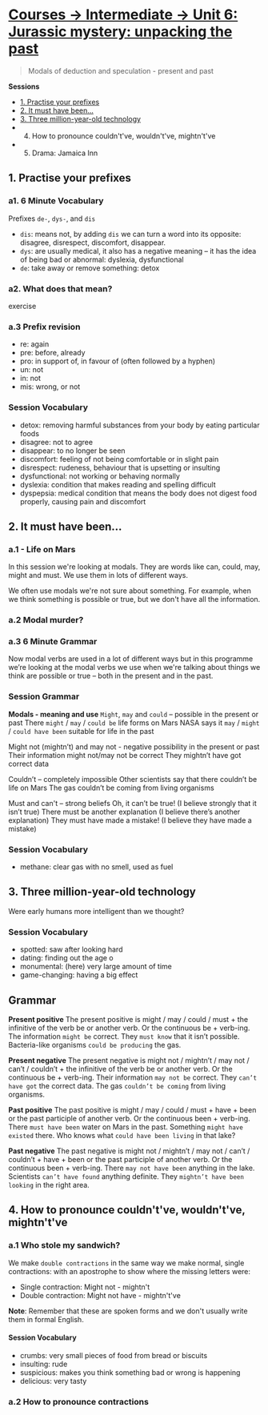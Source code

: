 # [Courses -> Intermediate -> Unit 6: Jurassic mystery: unpacking the past](http://www.bbc.co.uk/learningenglish/english/course/intermediate/unit-6)

> Modals of deduction and speculation - present and past

**Sessions**
- [1. Practise your prefixes](#1-practise-your-prefixes)
- [2. It must have been...](#2-it-must-have-been)
- [3. Three million-year-old technology](#3-three-million-year-old-technology)
- 4. How to pronounce couldn't've, wouldn't've, mightn't've
- 5. Drama: Jamaica Inn

## 1. Practise your prefixes
### a1. 6 Minute Vocabulary
Prefixes `de-`, `dys-`, and `dis`
- `dis`: means not, by adding `dis` we can turn a word into its opposite: disagree, disrespect, discomfort, disappear.
- `dys`: are usually medical, it also has a negative meaning – it has the idea of being bad or abnormal: dyslexia, dysfunctional
- `de`: take away or remove something: detox

### a2. What does that mean?
exercise
### a.3 Prefix revision
- re: again
- pre: before, already
- pro: in support of, in favour of (often followed by a hyphen)
- un: not
- in: not
- mis: wrong, or not

### Session Vocabulary

- detox: removing harmful substances from your body by eating particular foods
- disagree: not to agree
- disappear: to no longer be seen
- discomfort: feeling of not being comfortable or in slight pain
- disrespect: rudeness, behaviour that is upsetting or insulting
- dysfunctional: not working or behaving normally
- dyslexia: condition that makes reading and spelling difficult
- dyspepsia: medical condition that means the body does not digest food properly, causing pain and discomfort

## 2. It must have been...
### a.1 - Life on Mars
In this session we're looking at modals. They are words like can, could, may, might and must. We use them in lots of different ways.

We often use modals we're not sure about something. For example, when we think something is possible or true, but we don't have all the information.

### a.2 Modal murder?

### a.3 6 Minute Grammar
Now modal verbs are used in a lot of different ways but in this programme we’re looking at the modal verbs we use when we're talking about things we think are possible or true – both in the present and in the past.

### Session Grammar
**Modals - meaning and use**
`Might`, `may` and `could` – possible in the present or past
  There `might` / `may` / `could be` life forms on Mars
  NASA says it `may` / `might` / `could have been` suitable for life in the past

Might not (mightn’t) and may not - negative possibility in the present or past
  Their information might not/may not be correct
  They mightn’t have got correct data

Couldn’t – completely impossible
  Other scientists say that there couldn’t be life on Mars
  The gas couldn’t be coming from living organisms

Must and can't – strong beliefs
  Oh, it can’t be true! (I believe strongly that it isn’t true)
  There must be another explanation (I believe there’s another explanation)
  They must have made a mistake! (I believe they have made a mistake)

### Session Vocabulary
- methane: clear gas with no smell, used as fuel

## 3. Three million-year-old technology
Were early humans more intelligent than we thought?

### Session Vocabulary
- spotted: saw after looking hard
- dating: finding out the age o
- monumental: (here) very large amount of time
- game-changing: having a big effect

## Grammar
**Present positive**
The present positive is might / may / could / must + the infinitive of the verb be or another verb. Or the continuous be + verb-ing.
  The information `might be` correct.
  They `must know` that it isn’t possible.
  Bacteria-like organisms `could be producing` the gas.

**Present negative**
The present negative is might not / mightn’t / may not / can’t / couldn’t + the infinitive of the verb be or another verb. Or the continuous be + verb-ing.
  Their information `may not be` correct.
  They `can’t have got` the correct data.
  The gas `couldn’t be coming` from living organisms.

**Past positive**
The past positive is might / may / could / must + have + been or the past participle of another verb. Or the continuous been + verb-ing.
  There `must have been` water on Mars in the past.
  Something `might have existed` there.
  Who knows what `could have been living` in that lake?

**Past negative**
The past negative is might not / mightn’t / may not / can’t / couldn’t + have + been or the past participle of another verb. Or the continuous been + verb-ing.
  There `may not have been` anything in the lake.
  Scientists `can’t have found` anything definite.
  They `mightn’t have been looking` in the right area.

## 4. How to pronounce couldn't've, wouldn't've, mightn't've
### a.1 Who stole my sandwich?
We make `double contractions` in the same way we make normal, single contractions: with an apostrophe to show where the missing letters were:
- Single contraction: Might not - mightn't
- Double contraction: Might not have - mightn't've

**Note**: Remember that these are spoken forms and we don't usually write them in formal English.

#### Session Vocabulary
- crumbs: very small pieces of food from bread or biscuits 
- insulting: rude
- suspicious: makes you think something bad or wrong is happening
- delicious: very tasty

### a.2 How to pronounce contractions

